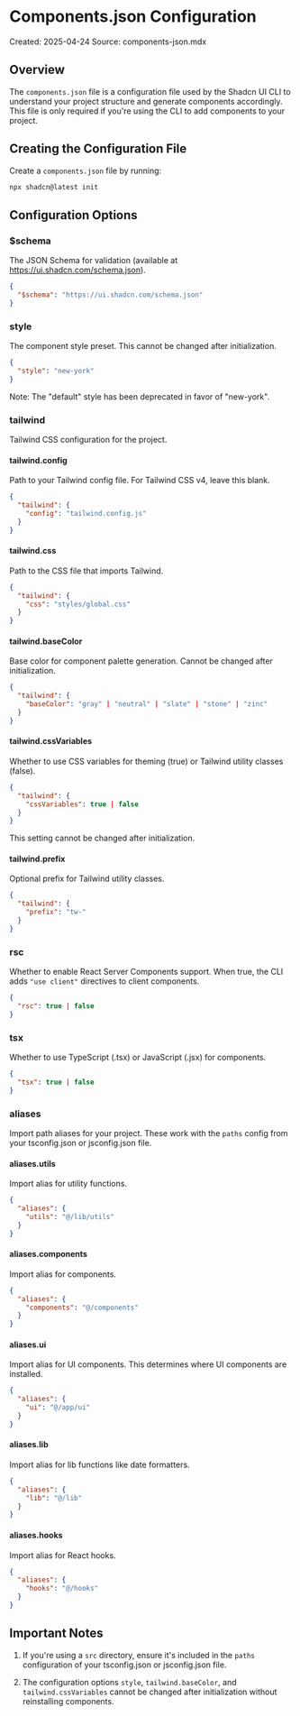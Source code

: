 # Components.json Configuration

Created: 2025-04-24
Source: components-json.mdx

## Overview

The `components.json` file is a configuration file used by the Shadcn UI CLI to understand your project structure and generate components accordingly. This file is only required if you're using the CLI to add components to your project.

## Creating the Configuration File

Create a `components.json` file by running:

```bash
npx shadcn@latest init
```

## Configuration Options

### $schema

The JSON Schema for validation (available at https://ui.shadcn.com/schema.json).

```json
{
  "$schema": "https://ui.shadcn.com/schema.json"
}
```

### style

The component style preset. This cannot be changed after initialization.

```json
{
  "style": "new-york"
}
```

Note: The "default" style has been deprecated in favor of "new-york".

### tailwind

Tailwind CSS configuration for the project.

#### tailwind.config

Path to your Tailwind config file. For Tailwind CSS v4, leave this blank.

```json
{
  "tailwind": {
    "config": "tailwind.config.js" 
  }
}
```

#### tailwind.css

Path to the CSS file that imports Tailwind.

```json
{
  "tailwind": {
    "css": "styles/global.css"
  }
}
```

#### tailwind.baseColor

Base color for component palette generation. Cannot be changed after initialization.

```json
{
  "tailwind": {
    "baseColor": "gray" | "neutral" | "slate" | "stone" | "zinc"
  }
}
```

#### tailwind.cssVariables

Whether to use CSS variables for theming (true) or Tailwind utility classes (false).

```json
{
  "tailwind": {
    "cssVariables": true | false
  }
}
```

This setting cannot be changed after initialization.

#### tailwind.prefix

Optional prefix for Tailwind utility classes.

```json
{
  "tailwind": {
    "prefix": "tw-"
  }
}
```

### rsc

Whether to enable React Server Components support. When true, the CLI adds `"use client"` directives to client components.

```json
{
  "rsc": true | false
}
```

### tsx

Whether to use TypeScript (.tsx) or JavaScript (.jsx) for components.

```json
{
  "tsx": true | false
}
```

### aliases

Import path aliases for your project. These work with the `paths` config from your tsconfig.json or jsconfig.json file.

#### aliases.utils

Import alias for utility functions.

```json
{
  "aliases": {
    "utils": "@/lib/utils"
  }
}
```

#### aliases.components

Import alias for components.

```json
{
  "aliases": {
    "components": "@/components"
  }
}
```

#### aliases.ui

Import alias for UI components. This determines where UI components are installed.

```json
{
  "aliases": {
    "ui": "@/app/ui"
  }
}
```

#### aliases.lib

Import alias for lib functions like date formatters.

```json
{
  "aliases": {
    "lib": "@/lib"
  }
}
```

#### aliases.hooks

Import alias for React hooks.

```json
{
  "aliases": {
    "hooks": "@/hooks"
  }
}
```

## Important Notes

1. If you're using a `src` directory, ensure it's included in the `paths` configuration of your tsconfig.json or jsconfig.json file.

2. The configuration options `style`, `tailwind.baseColor`, and `tailwind.cssVariables` cannot be changed after initialization without reinstalling components.